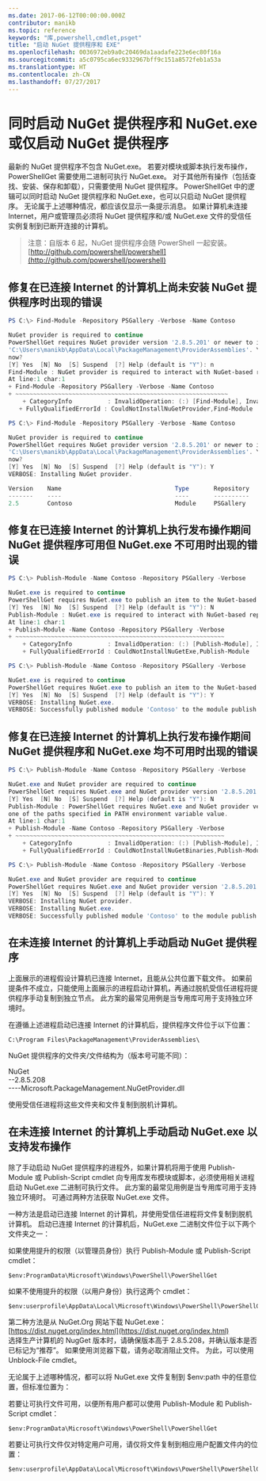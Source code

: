 ```yaml
---
ms.date: 2017-06-12T00:00:00.000Z
contributor: manikb
ms.topic: reference
keywords: "库,powershell,cmdlet,psget"
title: "启动 NuGet 提供程序和 EXE"
ms.openlocfilehash: 0036972eb9a0c20469da1aadafe223e6ec80f16a
ms.sourcegitcommit: a5c0795ca6ec9332967bff9c151a8572feb1a53a
ms.translationtype: HT
ms.contentlocale: zh-CN
ms.lasthandoff: 07/27/2017
---
```

# <a name="bootstrap-both-nuget-provider-and-nugetexe-or-bootstrap-only-nuget-provider"></a>同时启动 NuGet 提供程序和 NuGet.exe 或仅启动 NuGet 提供程序

最新的 NuGet 提供程序不包含 NuGet.exe。
若要对模块或脚本执行发布操作，PowerShellGet 需要使用二进制可执行 NuGet.exe。
对于其他所有操作（包括查找、安装、保存和卸载），只需要使用 NuGet 提供程序。
PowerShellGet 中的逻辑可以同时启动 NuGet 提供程序和 NuGet.exe，也可以只启动 NuGet 提供程序。
无论属于上述哪种情况，都应该仅显示一条提示消息。
如果计算机未连接 Internet，用户或管理员必须将 NuGet 提供程序和/或 NuGet.exe 文件的受信任实例复制到已断开连接的计算机。

>注意：自版本 6 起，NuGet 提供程序会随 PowerShell 一起安装。 [http://github.com/powershell/powershell](http://github.com/powershell/powershell)

## <a name="resolving-error-when-the-nuget-provider-has-not-been-installed-on-a-machine-that-is-internet-connected"></a>修复在已连接 Internet 的计算机上尚未安装 NuGet 提供程序时出现的错误

```powershell
PS C:\> Find-Module -Repository PSGallery -Verbose -Name Contoso

NuGet provider is required to continue
PowerShellGet requires NuGet provider version '2.8.5.201' or newer to interact with NuGet-based repositories. The NuGet provider must be available in 'C:\Program Files\PackageManagement\ProviderAssemblies' or
'C:\Users\manikb\AppData\Local\PackageManagement\ProviderAssemblies'. You can also install the NuGet provider by running 'Install-PackageProvider -Name NuGet -MinimumVersion 2.8.5.201 -Force'. Do you want PowerShellGet to install and import the NuGet provider
now?
[Y] Yes  [N] No  [S] Suspend  [?] Help (default is "Y"): n
Find-Module : NuGet provider is required to interact with NuGet-based repositories. Please ensure that '2.8.5.201' or newer version of NuGet provider is installed.
At line:1 char:1
+ Find-Module -Repository PSGallery -Verbose -Name Contoso
+ ~~~~~~~~~~~~~~~~~~~~~~~~~~~~~~~~~~~~~~~~~~~~~~~~~~~~~~~~~~~~
    + CategoryInfo          : InvalidOperation: (:) [Find-Module], InvalidOperationException
   + FullyQualifiedErrorId : CouldNotInstallNuGetProvider,Find-Module

PS C:\> Find-Module -Repository PSGallery -Verbose -Name Contoso

NuGet provider is required to continue
PowerShellGet requires NuGet provider version '2.8.5.201' or newer to interact with NuGet-based repositories. The NuGet provider must be available in 'C:\Program Files\PackageManagement\ProviderAssemblies' or
'C:\Users\manikb\AppData\Local\PackageManagement\ProviderAssemblies'. You can also install the NuGet provider by running 'Install-PackageProvider -Name NuGet -MinimumVersion 2.8.5.201 -Force'. Do you want PowerShellGet to install and import the NuGet provider
now?
[Y] Yes  [N] No  [S] Suspend  [?] Help (default is "Y"): Y
VERBOSE: Installing NuGet provider.

Version    Name                                Type       Repository           Description
-------    ----                                ----       ----------           -----------
2.5        Contoso                             Module     PSGallery        Contoso module
```
## <a name="resolving-error-when-the-nuget-provider-is-available-and-nugetexe-is-not-available-during-the-publish-operation-on-a-machine-that-is-internet-connected"></a>修复在已连接 Internet 的计算机上执行发布操作期间 NuGet 提供程序可用但 NuGet.exe 不可用时出现的错误

```powershell
PS C:\> Publish-Module -Name Contoso -Repository PSGallery -Verbose

NuGet.exe is required to continue
PowerShellGet requires NuGet.exe to publish an item to the NuGet-based repositories. NuGet.exe must be available under one of the paths specified in PATH environment variable value. Do you want PowerShellGet to install NuGet.exe now?
[Y] Yes  [N] No  [S] Suspend  [?] Help (default is "Y"): N
Publish-Module : NuGet.exe is required to interact with NuGet-based repositories. Please ensure that NuGet.exe is available under one of the paths specified in PATH environment variable value.
At line:1 char:1
+ Publish-Module -Name Contoso -Repository PSGallery -Verbose
+ ~~~~~~~~~~~~~~~~~~~~~~~~~~~~~~~~~~~~~~~~~~~~~~~~~~~~~~~~~~~
    + CategoryInfo          : InvalidOperation: (:) [Publish-Module], InvalidOperationException
    + FullyQualifiedErrorId : CouldNotInstallNuGetExe,Publish-Module

PS C:\> Publish-Module -Name Contoso -Repository PSGallery -Verbose

NuGet.exe is required to continue
PowerShellGet requires NuGet.exe to publish an item to the NuGet-based repositories. NuGet.exe must be available under one of the paths specified in PATH environment variable value. Do you want PowerShellGet to install NuGet.exe now?
[Y] Yes  [N] No  [S] Suspend  [?] Help (default is "Y"): Y
VERBOSE: Installing NuGet.exe.
VERBOSE: Successfully published module 'Contoso' to the module publish location 'https://www.powershellgallery.com/api/v2/'. Please allow few minutes for 'Contoso' to show up in the search results.
```

## <a name="resolving-error-when-both-nuget-provider-and-nugetexe-are-not-available-during-the-publish-operation-on-a-machine-that-is-internet-connected"></a>修复在已连接 Internet 的计算机上执行发布操作期间 NuGet 提供程序和 NuGet.exe 均不可用时出现的错误

```powershell
PS C:\> Publish-Module -Name Contoso -Repository PSGallery -Verbose

NuGet.exe and NuGet provider are required to continue
PowerShellGet requires NuGet.exe and NuGet provider version '2.8.5.201' or newer to interact with the NuGet-based repositories. Do you want PowerShellGet to install both NuGet.exe and NuGet provider now?
[Y] Yes  [N] No  [S] Suspend  [?] Help (default is "Y"): N
Publish-Module : PowerShellGet requires NuGet.exe and NuGet provider version '2.8.5.201' or newer to interact with the NuGet-based repositories. Please ensure that '2.8.5.201' or newer version of NuGet provider is installed and NuGet.exe is available under 
one of the paths specified in PATH environment variable value.
At line:1 char:1
+ Publish-Module -Name Contoso -Repository PSGallery -Verbose
+ ~~~~~~~~~~~~~~~~~~~~~~~~~~~~~~~~~~~~~~~~~~~~~~~~~~~~~~~~~~~
    + CategoryInfo          : InvalidOperation: (:) [Publish-Module], InvalidOperationException
    + FullyQualifiedErrorId : CouldNotInstallNuGetBinaries,Publish-Module

PS C:\> Publish-Module -Name Contoso -Repository PSGallery -Verbose

NuGet.exe and NuGet provider are required to continue
PowerShellGet requires NuGet.exe and NuGet provider version '2.8.5.201' or newer to interact with the NuGet-based repositories. Do you want PowerShellGet to install both NuGet.exe and NuGet provider now?
[Y] Yes  [N] No  [S] Suspend  [?] Help (default is "Y"): Y
VERBOSE: Installing NuGet provider.
VERBOSE: Installing NuGet.exe.
VERBOSE: Successfully published module 'Contoso' to the module publish location 'https://www.powershellgallery.com/api/v2/'. Please allow few minutes for 'Contoso' to show up in the search results.
```

## <a name="manually-bootstrapping-the-nuget-provider-on-a-machine-that-is-not-connected-to-the-internet"></a>在未连接 Internet 的计算机上手动启动 NuGet 提供程序

上面展示的进程假设计算机已连接 Internet，且能从公共位置下载文件。
如果前提条件不成立，只能使用上面展示的进程启动计算机，再通过脱机受信任进程将提供程序手动复制到独立节点。
此方案的最常见用例是当专用库可用于支持独立环境时。

在遵循上述进程启动已连接 Internet 的计算机后，提供程序文件位于以下位置：
```
C:\Program Files\PackageManagement\ProviderAssemblies\
```

NuGet 提供程序的文件夹/文件结构为（版本号可能不同）：

NuGet<br>
--2.8.5.208<br>
----Microsoft.PackageManagement.NuGetProvider.dll

使用受信任进程将这些文件夹和文件复制到脱机计算机。

## <a name="manually-bootstrapping-nugetexe-to-support-publish-operations-on-a-machine-that-is-not-connected-to-the-internet"></a>在未连接 Internet 的计算机上手动启动 NuGet.exe 以支持发布操作

除了手动启动 NuGet 提供程序的进程外，如果计算机将用于使用 Publish-Module 或 Publish-Script cmdlet 向专用库发布模块或脚本，必须使用相关进程启动 NuGet.exe 二进制可执行文件。
此方案的最常见用例是当专用库可用于支持独立环境时。
可通过两种方法获取 NuGet.exe 文件。

一种方法是启动已连接 Internet 的计算机，并使用受信任进程将文件复制到脱机计算机。
启动已连接 Internet 的计算机后，NuGet.exe 二进制文件位于以下两个文件夹之一：

如果使用提升的权限（以管理员身份）执行 Publish-Module 或 Publish-Script cmdlet：
```
$env:ProgramData\Microsoft\Windows\PowerShell\PowerShellGet
```

如果不使用提升的权限（以用户身份）执行这两个 cmdlet：
```
$env:userprofile\AppData\Local\Microsoft\Windows\PowerShell\PowerShellGet\
```

第二种方法是从 NuGet.Org 网站下载 NuGet.exe：[https://dist.nuget.org/index.html](https://dist.nuget.org/index.html)<br>
选择生产计算机的 NugGet 版本时，请确保版本高于 2.8.5.208，并确认版本是否已标记为“推荐”。
如果使用浏览器下载，请务必取消阻止文件。
为此，可以使用 Unblock-File cmdlet。

无论属于上述哪种情况，都可以将 NuGet.exe 文件复制到 $env:path 中的任意位置，但标准位置为：

若要让可执行文件可用，以便所有用户都可以使用 Publish-Module 和 Publish-Script cmdlet：
```
$env:ProgramData\Microsoft\Windows\PowerShell\PowerShellGet
```

若要让可执行文件仅对特定用户可用，请仅将文件复制到相应用户配置文件内的位置：
```
$env:userprofile\AppData\Local\Microsoft\Windows\PowerShell\PowerShellGet\
```

